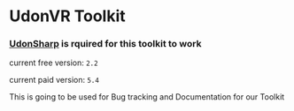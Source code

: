 # UdonVR Toolkit
### **[UdonSharp](https://github.com/MerlinVR/UdonSharp/releases) is rquired for this toolkit to work**

current free version: `2.2`

current paid version: `5.4`

This is going to be used for Bug tracking and Documentation for our Toolkit
